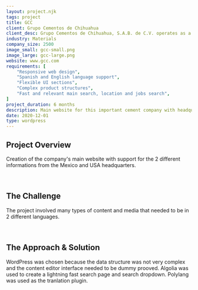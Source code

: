 ```yaml
---
layout: project.njk
tags: project
title: GCC
client: Grupo Cementos de Chihuahua
client_desc: Grupo Cementos de Chihuahua, S.A.B. de C.V. operates as a building products company. The Company produces, distributes, and markets cement, ready-mix concrete, aggregates and other building materials related to the construction industries. Grupo Cementos de Chihuahua serves customers in Mexico, Canada, and the United States.
industry: Materials
company_size: 2500
image_small: gcc-small.png
image_large: gcc-large.png
website: www.gcc.com
requirements: [
    "Responsive web design",
    "Spanish and English language support",
    "Flexible UI sections",
    "Complex product structures",
    "Fast and relevant main search, location and jobs search",
]
project_duration: 6 months
description: Main website for this important cement company with headquarters in Mexico and USA.
date: 2020-12-01
type: wordpress
---
```


## Project Overview
Creation of the company's main website with support for the 2 different informations from the Mexico and USA headquarters.
\
&nbsp;
\
&nbsp;
## The Challenge
The project involved many types of content and media that needed to be in 2 different languages.
\
&nbsp;
\
&nbsp;
## The Approach & Solution
WordPress was chosen because the data structure was not very complex and the content editor interface needed to be dummy prooved. Algolia was used to create a lightning fast search page and search dropdown.
Polylang was used as the tranlation plugin.